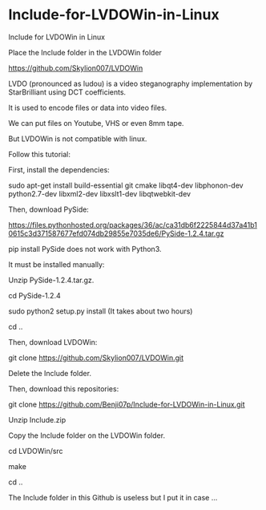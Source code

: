 # Include-for-LVDOWin-in-Linux
Include for LVDOWin in Linux

Place the Include folder in the LVDOWin folder

https://github.com/Skylion007/LVDOWin

LVDO (pronounced as ludou) is a video steganography implementation by StarBrilliant using DCT coefficients.

It is used to encode files or data into video files.

We can put files on Youtube, VHS or even 8mm tape.

But LVDOWin is not compatible with linux.

Follow this tutorial:

First, install the dependencies: 

sudo apt-get install build-essential git cmake libqt4-dev libphonon-dev python2.7-dev libxml2-dev libxslt1-dev libqtwebkit-dev

Then, download PySide:

https://files.pythonhosted.org/packages/36/ac/ca31db6f2225844d37a41b10615c3d371587677efd074db29855e7035de6/PySide-1.2.4.tar.gz

pip install PySide does not work with Python3.

It must be installed manually:

Unzip PySide-1.2.4.tar.gz.

cd PySide-1.2.4

sudo python2 setup.py install (It takes about two hours)

cd ..

Then, download LVDOWin:

git clone https://github.com/Skylion007/LVDOWin.git

Delete the Include folder.

Then, download this repositories:

git clone https://github.com/Benji07p/Include-for-LVDOWin-in-Linux.git

Unzip Include.zip

Copy the Include folder on the LVDOWin folder.

cd LVDOWin/src

make

cd ..

The Include folder in this Github is useless but I put it in case ...
